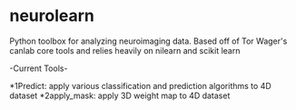 neurolearn
==========
Python toolbox for analyzing neuroimaging data.  Based off of Tor Wager's canlab core tools and relies heavily on nilearn and scikit learn

-Current Tools-

*1Predict: apply various classification and prediction algorithms to 4D dataset
*2apply_mask: apply 3D weight map to 4D dataset
